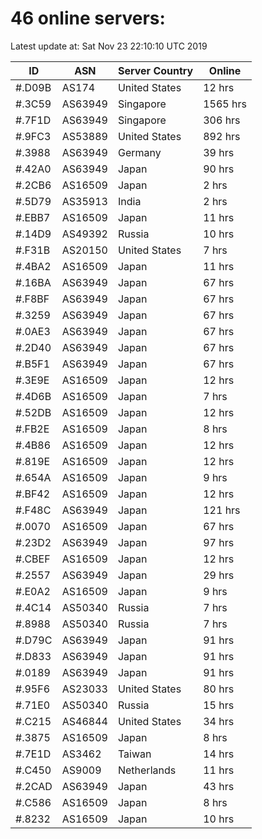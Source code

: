# 46 online servers:

Latest update at: Sat Nov 23 22:10:10 UTC 2019

| ID | ASN | Server Country | Online |
| -- | --- | -------------- | ------ |
| #.D09B | AS174 | United States | 12 hrs |
| #.3C59 | AS63949 | Singapore | 1565 hrs |
| #.7F1D | AS63949 | Singapore | 306 hrs |
| #.9FC3 | AS53889 | United States | 892 hrs |
| #.3988 | AS63949 | Germany | 39 hrs |
| #.42A0 | AS63949 | Japan | 90 hrs |
| #.2CB6 | AS16509 | Japan | 2 hrs |
| #.5D79 | AS35913 | India | 2 hrs |
| #.EBB7 | AS16509 | Japan | 11 hrs |
| #.14D9 | AS49392 | Russia | 10 hrs |
| #.F31B | AS20150 | United States | 7 hrs |
| #.4BA2 | AS16509 | Japan | 11 hrs |
| #.16BA | AS63949 | Japan | 67 hrs |
| #.F8BF | AS63949 | Japan | 67 hrs |
| #.3259 | AS63949 | Japan | 67 hrs |
| #.0AE3 | AS63949 | Japan | 67 hrs |
| #.2D40 | AS63949 | Japan | 67 hrs |
| #.B5F1 | AS63949 | Japan | 67 hrs |
| #.3E9E | AS16509 | Japan | 12 hrs |
| #.4D6B | AS16509 | Japan | 7 hrs |
| #.52DB | AS16509 | Japan | 12 hrs |
| #.FB2E | AS16509 | Japan | 8 hrs |
| #.4B86 | AS16509 | Japan | 12 hrs |
| #.819E | AS16509 | Japan | 12 hrs |
| #.654A | AS16509 | Japan | 9 hrs |
| #.BF42 | AS16509 | Japan | 12 hrs |
| #.F48C | AS63949 | Japan | 121 hrs |
| #.0070 | AS16509 | Japan | 67 hrs |
| #.23D2 | AS63949 | Japan | 97 hrs |
| #.CBEF | AS16509 | Japan | 12 hrs |
| #.2557 | AS63949 | Japan | 29 hrs |
| #.E0A2 | AS16509 | Japan | 9 hrs |
| #.4C14 | AS50340 | Russia | 7 hrs |
| #.8988 | AS50340 | Russia | 7 hrs |
| #.D79C | AS63949 | Japan | 91 hrs |
| #.D833 | AS63949 | Japan | 91 hrs |
| #.0189 | AS63949 | Japan | 91 hrs |
| #.95F6 | AS23033 | United States | 80 hrs |
| #.71E0 | AS50340 | Russia | 15 hrs |
| #.C215 | AS46844 | United States | 34 hrs |
| #.3875 | AS16509 | Japan | 8 hrs |
| #.7E1D | AS3462 | Taiwan | 14 hrs |
| #.C450 | AS9009 | Netherlands | 11 hrs |
| #.2CAD | AS63949 | Japan | 43 hrs |
| #.C586 | AS16509 | Japan | 8 hrs |
| #.8232 | AS16509 | Japan | 10 hrs |


